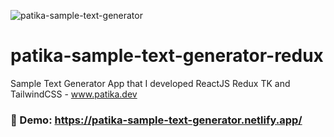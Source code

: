 ![patika-sample-text-generator](https://user-images.githubusercontent.com/68701178/229043885-ef72fa58-e9fb-47dc-84fc-d4685c61282d.png)


# patika-sample-text-generator-redux
Sample Text Generator App that I developed ReactJS Redux TK and TailwindCSS - www.patika.dev

### 🚀 Demo: https://patika-sample-text-generator.netlify.app/

